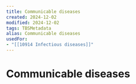 ```yaml
---
title: Communicable diseases
created: 2024-12-02
modified: 2024-12-02
tags: TBSMetadata
alias: Communicable diseases
usedFor:
- "[[10914 Infectious diseases]]"
---
```

# Communicable diseases
